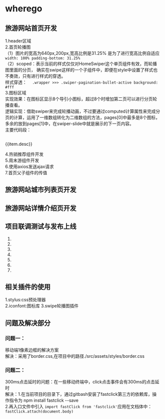 # wherego
## 旅游网站首页开发
1.header区域  
2.首页轮播图  
（1）图片的宽高为640px,200px,宽高比例是31.25%
  是为了进行宽高比例自适应
    `width: 100%
    padding-bottom: 31.25%`   
（2）scoped：表示当前的样式仅仅对HomeSwiper这个单页组件有效，而轮播图里面的分页，
  确实在swipe这样的一个子组件中，即便在style中设置了样式也不奏效，只有进行样式的穿透。  
  样式穿透：
`  .wrapper >>> .swiper-pagination-bullet-active
    background: #fff`  
3.图标区域  
  实现效果：在图标区显示8个导引小图标，超过8个时增加第二页可以进行分页轮播查看。  
  逻辑实现：借助swiper来完成轮播动画，不过要通过computed计算属性来完成分页的计算，运用了一维数组转化为二维数组的方法，pages[0]中最多是8个图标，多余的放到pages[1]中，在swiper-slide中就是展示的下一页内容。  
  主要代码段：  
    <div class="icons">
    <swiper>
      <swiper-slide v-for="(page, index) of pages" :key="index">
        <div
          class="icon"
          v-for="item of page"
          :key="item.id"
        >
          <div class='icon-img'>
            <img class='icon-img-content' :src='item.imgUrl' />
          </div>
          <p class="icon-desc">{{item.desc}}</p>
        </div>
      </swiper-slide>
    </swiper>
  </div>
  
 
4.热销推荐组件开发  
5.周末游组件开发  
6.使用axios发送ajax请求  
7.首页父子组件的传值
## 旅游网站城市列表页开发  
## 旅游网站详情介绍页开发  
## 项目联调测试与发布上线
1.  
2.
3.  
4.  
5.
6.
7.
## 相关插件的使用
1.stylus:css预处理器  
2.iconfont:图标库
3.swipe轮播图插件
## 问题及解决部分
### 问题一：  
移动端1像素边框的解决方案  
解决：采用了border.css,在项目中的路径./src/assets/styles/border.css
### 问题二：  
300ms点击延时的问题：在一些移动终端中，click点击事件会有300ms的点击延时  
解决：1.在当前项目的目录下，通过gitbash安装了fastclick第三方的依赖库，操作指令为 npm install fastclick --save  
2.再入口文件中引入 `import fastClick from 'fastclick'`应用在文档体中：`fastClick.attach(document.body)`
